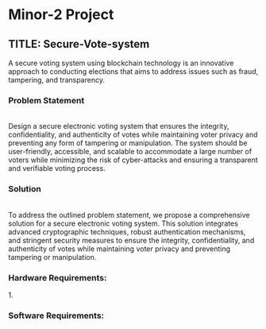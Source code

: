 # Minor-2 Project
<H2>TITLE: Secure-Vote-system</H2> 
A secure voting system using blockchain technology is an innovative approach to conducting elections that aims to address issues such as fraud, tampering, and transparency.
<H3>Problem Statement</H4>
<br>Design a secure electronic voting system that ensures the integrity, confidentiality, and authenticity of votes while maintaining voter privacy and preventing any form of tampering or manipulation. The system should be user-friendly, accessible, and scalable to accommodate a large number of voters while minimizing the risk of cyber-attacks and ensuring a transparent and verifiable voting process.
<H3>Solution</H4>

<br>To address the outlined problem statement, we propose a comprehensive solution for a secure electronic voting system. This solution integrates advanced cryptographic techniques, robust authentication mechanisms, and stringent security measures to ensure the integrity, confidentiality, and authenticity of votes while maintaining voter privacy and preventing tampering or manipulation. <br>

<H3>Hardware Requirements:</H3>
1.	

<H3>Software Requirements:</H3>
